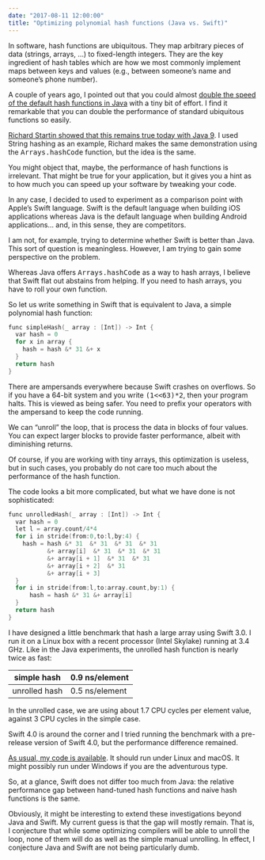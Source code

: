 ```yaml
---
date: "2017-08-11 12:00:00"
title: "Optimizing polynomial hash functions (Java vs. Swift)"
---
```




In software, hash functions are ubiquitous. They map arbitrary pieces of data (strings, arrays, &hellip;) to fixed-length integers. They are the key ingredient of hash tables which are how we most commonly implement maps between keys and values (e.g., between someone&rsquo;s name and someone&rsquo;s phone number).

A couple of years ago, I pointed out that you could almost [double the speed of the default hash functions in Java](/lemire/blog/2015/10/22/faster-hashing-without-effort/) with a tiny bit of effort. I find it remarkable that you can double the performance of standard ubiquitous functions so easily. 

[Richard Startin showed that this remains true today with Java 9](http://richardstartin.uk/still-true-in-java-9-handwritten-hash-codes-are-faster/). I used String hashing as an example, Richard makes the same demonstration using the <tt>Arrays.hashCode</tt> function, but the idea is the same.

You might object that, maybe, the performance of hash functions is irrelevant. That might be true for your application, but it gives you a hint as to how much you can speed up your software by tweaking your code.

In any case, I decided to used to experiment as a comparison point with Apple&rsquo;s Swift language. Swift is the default language when building iOS applications whereas Java is the default language when building Android applications&hellip; and, in this sense, they are competitors.

I am not, for example, trying to determine whether Swift is better than Java. This sort of question is meaningless. However, I am trying to gain some perspective on the problem.

Whereas Java offers <tt>Arrays.hashCode</tt> as a way to hash arrays, I believe that Swift flat out abstains from helping. If you need to hash arrays, you have to roll your own function.

So let us write something in Swift that is equivalent to Java, a simple polynomial hash function:
```C
func simpleHash(_ array : [Int]) -> Int {
  var hash = 0
  for x in array {
    hash = hash &* 31 &+ x
  }
  return hash
}
```


There are ampersands everywhere because Swift crashes on overflows. So if you have a 64-bit system and you write <tt>(1&lt;&lt;63)*2</tt>, then your program halts. This is viewed as being safer. You need to prefix your operators with the ampersand to keep the code running.

We can &ldquo;unroll&rdquo; the loop, that is process the data in blocks of four&nbsp;values. You can expect larger blocks to provide faster performance, albeit with diminishing returns. 

Of course, if you are working with tiny arrays, this optimization is useless, but in such cases, you probably do not care too much about the performance of the hash function.

The code looks a bit more complicated, but what we have done is not sophisticated:
```C
func unrolledHash(_ array : [Int]) -> Int {
  var hash = 0
  let l = array.count/4*4
  for i in stride(from:0,to:l,by:4) {
    hash = hash &* 31  &* 31  &* 31  &* 31  
           &+ array[i]  &* 31  &* 31  &* 31 
           &+ array[i + 1]  &* 31  &* 31    
           &+ array[i + 2]  &* 31  
           &+ array[i + 3]
  }
  for i in stride(from:l,to:array.count,by:1) {
      hash = hash &* 31 &+ array[i]
  }
  return hash
}
```


I have designed a little benchmark that hash a large array using Swift 3.0. I run it on a Linux box with a recent processor (Intel Skylake) running at 3.4 GHz. Like in the Java experiments, the unrolled hash function is nearly twice as fast:

simple hash              |0.9 ns/element           |
-------------------------|-------------------------|
unrolled hash            |0.5 ns/element           |


In the unrolled case, we are using about 1.7 CPU cycles per element value, against 3 CPU cycles in the simple case.

Swift 4.0 is around the corner and I tried running the benchmark with a pre-release version of Swift 4.0, but the performance difference remained.

[As usual, my code is available](https://github.com/lemire/Code-used-on-Daniel-Lemire-s-blog/tree/master/2017/08/11/swift). It should run under Linux and macOS. It might possibly run under Windows if you are the adventurous type.

So, at a glance, Swift does not differ too much from Java: the relative performance gap between hand-tuned hash functions and naive hash functions is the same.

Obviously, it might be interesting to extend these investigations beyond Java and Swift. My current guess is that the gap will mostly remain. That is, I conjecture that while some optimizing compilers will be able to unroll the loop, none of them will do as well as the simple manual unrolling. In effect, I conjecture Java and Swift are not being particularly dumb.

